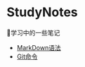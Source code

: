 # StudyNotes
:rocket:学习中的一些笔记

- [MarkDown语法](MarkDown/MarkDown语法 "进入MarkDown语法笔记")
- [Git命令](Git/Git命令 "进入Git命令笔记")
